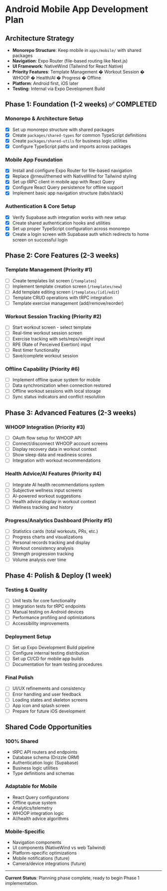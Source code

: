 # Android Mobile App Development Plan

## Architecture Strategy
- **Monorepo Structure**: Keep mobile in `apps/mobile/` with shared packages
- **Navigation**: Expo Router (file-based routing like Next.js)
- **UI Framework**: NativeWind (Tailwind for React Native)
- **Priority Features**: Template Management � Workout Session � WHOOP � Health/AI � Progress � Offline
- **Platform**: Android first, iOS later
- **Testing**: Internal via Expo Development Build

## Phase 1: Foundation (1-2 weeks) ✅ COMPLETED

### Monorepo & Architecture Setup
- [x] Set up monorepo structure with shared packages
- [x] Create `packages/shared-types` for common TypeScript definitions
- [x] Create `packages/shared-utils` for business logic utilities
- [x] Configure TypeScript paths and imports across packages

### Mobile App Foundation
- [x] Install and configure Expo Router for file-based navigation
- [x] Replace @rneui/themed with NativeWind for Tailwind styling
- [x] Set up tRPC client in mobile app with React Query
- [x] Configure React Query persistence for offline support
- [x] Implement basic app navigation structure (tabs/stack)

### Authentication & Core Setup
- [x] Verify Supabase auth integration works with new setup
- [x] Create shared authentication hooks and utilities
- [x] Set up proper TypeScript configuration across monorepo
- [x] Create a login screen with Supabase auth which redirects to home screen on successful login

## Phase 2: Core Features (2-3 weeks)

### Template Management (Priority #1)
- [ ] Create templates list screen (`/templates`)
- [ ] Implement template creation screen (`/templates/new`)
- [ ] Add template editing screen (`/templates/[id]/edit`)
- [ ] Template CRUD operations with tRPC integration
- [ ] Template exercise management (add/remove/reorder)

### Workout Session Tracking (Priority #2)
- [ ] Start workout screen - select template
- [ ] Real-time workout session screen
- [ ] Exercise tracking with sets/reps/weight input
- [ ] RPE (Rate of Perceived Exertion) input
- [ ] Rest timer functionality
- [ ] Save/complete workout session

### Offline Capability (Priority #6)
- [ ] Implement offline queue system for mobile
- [ ] Data synchronization when connection restored
- [ ] Offline workout sessions with local storage
- [ ] Sync status indicators and conflict resolution

## Phase 3: Advanced Features (2-3 weeks)

### WHOOP Integration (Priority #3)
- [ ] OAuth flow setup for WHOOP API
- [ ] Connect/disconnect WHOOP account screens
- [ ] Display recovery data in workout context
- [ ] Show sleep data and readiness scores
- [ ] Integration with workout recommendations

### Health Advice/AI Features (Priority #4)
- [ ] Integrate AI health recommendations system
- [ ] Subjective wellness input screens
- [ ] AI-powered workout suggestions
- [ ] Health advice display in workout context
- [ ] Wellness tracking and history

### Progress/Analytics Dashboard (Priority #5)
- [ ] Statistics cards (total workouts, PRs, etc.)
- [ ] Progress charts and visualizations
- [ ] Personal records tracking and display
- [ ] Workout consistency analysis
- [ ] Strength progression tracking
- [ ] Volume analysis over time

## Phase 4: Polish & Deploy (1 week)

### Testing & Quality
- [ ] Unit tests for core functionality
- [ ] Integration tests for tRPC endpoints
- [ ] Manual testing on Android devices
- [ ] Performance profiling and optimizations
- [ ] Accessibility improvements

### Deployment Setup
- [ ] Set up Expo Development Build pipeline
- [ ] Configure internal testing distribution
- [ ] Set up CI/CD for mobile app builds
- [ ] Documentation for team testing procedures

### Final Polish
- [ ] UI/UX refinements and consistency
- [ ] Error handling and user feedback
- [ ] Loading states and skeleton screens
- [ ] App icon and splash screen
- [ ] Prepare for future iOS development

## Shared Code Opportunities

### 100% Shared
- tRPC API routers and endpoints
- Database schema (Drizzle ORM)
- Authentication logic (Supabase)
- Business logic utilities
- Type definitions and schemas

### Adaptable for Mobile
- React Query configurations
- Offline queue system
- Analytics/telemetry
- WHOOP integration logic
- AI/health advice algorithms

### Mobile-Specific
- Navigation components
- UI components (NativeWind vs web Tailwind)
- Platform-specific optimizations
- Mobile notifications (future)
- Camera/device integrations (future)

---

**Current Status**: Planning phase complete, ready to begin Phase 1 implementation.